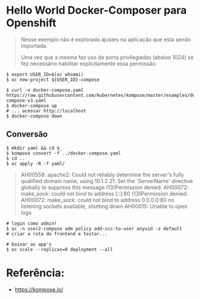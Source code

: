 # Hello World Docker-Composer para Openshift

> Nesse exemplo não é explorado ajustes na aplicação que esta sendo importada.
>
> Uma vez que a mesma faz uso de porta privilegiadas (abaixo 1024) se fez necessário habilitar explicitamente essa permissão.

```shell
$ export USER_ID=$(oc whoami)
$ oc new-project ${USER_ID}-compose

$ curl -o docker-compose.yaml https://raw.githubusercontent.com/kubernetes/kompose/master/examples/docker-compose-v3.yaml
$ docker-compose up
# ... acessar http://localhost
$ docker-compose down
```

## Conversão

```shell
$ mkdir yaml && cd $_
$ kompose convert -f ../docker-compose.yaml
$ cd ..
$ oc apply -R -f yaml/
```

> AH00558: apache2: Could not reliably determine the server's fully qualified domain name, using 10.1.2.21. Set the 'ServerName' directive globally to suppress this message
> (13)Permission denied: AH00072: make_sock: could not bind to address [::]:80
> (13)Permission denied: AH00072: make_sock: could not bind to address 0.0.0.0:80
> no listening sockets available, shutting down
> AH00015: Unable to open logs

```shell
# login como admin!
$ oc -n user2-compose adm policy add-scc-to-user anyuid -z default
# criar a rota do frontend e testar...

# baixar as app's
$ oc scale --replicas=0 deployment --all
```

# Referência:

- https://kompose.io/